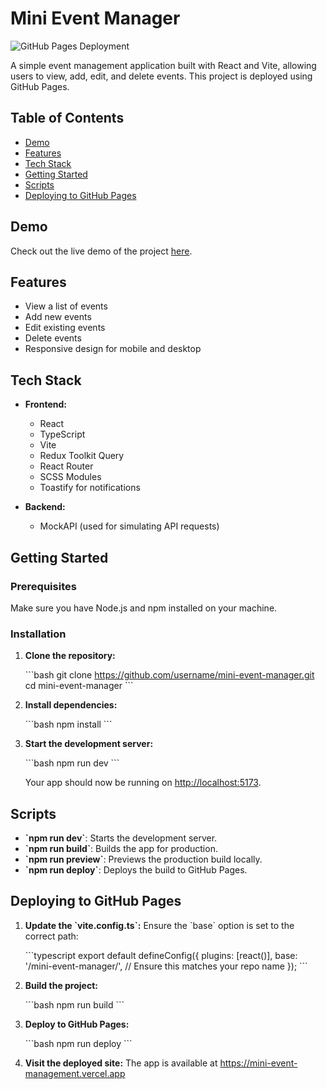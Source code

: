 
# Mini Event Manager

![GitHub Pages Deployment](https://img.shields.io/badge/GitHub%20Pages-Deploy-success)

A simple event management application built with React and Vite, allowing users to view, add, edit, and delete events. This project is deployed using GitHub Pages.

## Table of Contents

- [Demo](#demo)
- [Features](#features)
- [Tech Stack](#tech-stack)
- [Getting Started](#getting-started)
- [Scripts](#scripts)
- [Deploying to GitHub Pages](#deploying-to-github-pages)

## Demo

Check out the live demo of the project [here](https://mini-event-management.vercel.app/).

## Features

- View a list of events
- Add new events
- Edit existing events
- Delete events
- Responsive design for mobile and desktop

## Tech Stack

- **Frontend:**
  - React
  - TypeScript
  - Vite
  - Redux Toolkit Query
  - React Router
  - SCSS Modules
  - Toastify for notifications

- **Backend:**
  - MockAPI (used for simulating API requests)

## Getting Started

### Prerequisites

Make sure you have Node.js and npm installed on your machine.

### Installation

1. **Clone the repository:**

   \`\`\`bash
   git clone https://github.com/username/mini-event-manager.git
   cd mini-event-manager
   \`\`\`

2. **Install dependencies:**

   \`\`\`bash
   npm install
   \`\`\`

3. **Start the development server:**

   \`\`\`bash
   npm run dev
   \`\`\`

   Your app should now be running on [http://localhost:5173](http://localhost:5173).

## Scripts

- **\`npm run dev\`**: Starts the development server.
- **\`npm run build\`**: Builds the app for production.
- **\`npm run preview\`**: Previews the production build locally.
- **\`npm run deploy\`**: Deploys the build to GitHub Pages.

## Deploying to GitHub Pages

1. **Update the \`vite.config.ts\`:**
   Ensure the \`base\` option is set to the correct path:

   \`\`\`typescript
   export default defineConfig({
     plugins: [react()],
     base: '/mini-event-manager/', // Ensure this matches your repo name
   });
   \`\`\`

2. **Build the project:**

   \`\`\`bash
   npm run build
   \`\`\`

3. **Deploy to GitHub Pages:**

   \`\`\`bash
   npm run deploy
   \`\`\`

4. **Visit the deployed site:**
   The app is available at https://mini-event-management.vercel.app


